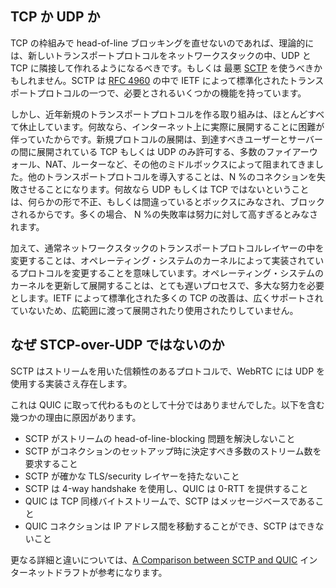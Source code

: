## TCP か UDP か

TCP の枠組みで head-of-line ブロッキングを直せないのであれば、理論的には、新しいトランスポートプロトコルをネットワークスタックの中、UDP と TCP に隣接して作れるようになるべきです。もしくは 最悪 [SCTP](https://en.wikipedia.org/wiki/Stream_Control_Transmission_Protocol) を使うべきかもしれません。SCTP は [RFC 4960](https://tools.ietf.org/html/rfc4960) の中で IETF によって標準化されたトランスポートプロトコルの一つで、必要とされるいくつかの機能を持っています。

しかし、近年新規のトランスポートプロトコルを作る取り組みは、ほとんどすべて休止しています。何故なら、インターネット上に実際に展開することに困難が伴っていたからです。新規プロトコルの展開は、到達すべきユーザーとサーバーの間に展開されている TCP もしくは UDP のみ許可する、多数のファイアーウォール、NAT、ルーターなど、その他のミドルボックスによって阻まれてきました。他のトランスポートプロトコルを導入することは、N %のコネクションを失敗させることになります。何故なら UDP もしくは TCP ではないということは、何らかの形で不正、もしくは間違っているとボックスにみなされ、ブロックされるからです。多くの場合、 N %の失敗率は努力に対して高すぎるとみなされます。

加えて、通常ネットワークスタックのトランスポートプロトコルレイヤーの中を変更することは、オペレーティング・システムのカーネルによって実装されているプロトコルを変更することを意味しています。オペレーティング・システムのカーネルを更新して展開することは、とても遅いプロセスで、多大な努力を必要とします。IETF によって標準化された多くの TCP の改善は、広くサポートされていないため、広範囲に渡って展開されたり使用されたりしていません。

## なぜ STCP-over-UDP ではないのか
SCTP はストリームを用いた信頼性のあるプロトコルで、WebRTC には UDP を使用する実装さえ存在します。

これは QUIC に取って代わるものとして十分ではありませんでした。以下を含む幾つかの理由に原因があります。

 - SCTP がストリームの head-of-line-blocking 問題を解決しないこと
 - SCTP がコネクションのセットアップ時に決定すべき多数のストリーム数を要求すること
 - SCTP が確かな TLS/security レイヤーを持たないこと
 - SCTP は 4-way handshake を使用し、QUIC は 0-RTT を提供すること
 - QUIC は TCP 同様バイトストリームで、SCTP はメッセージベースであること
 - QUIC コネクションは IP アドレス間を移動することができ、SCTP はできないこと

更なる詳細と違いについては、[A Comparison between SCTP and
QUIC](https://tools.ietf.org/html/draft-joseph-quic-comparison-quic-sctp-00) インターネットドラフトが参考になります。
